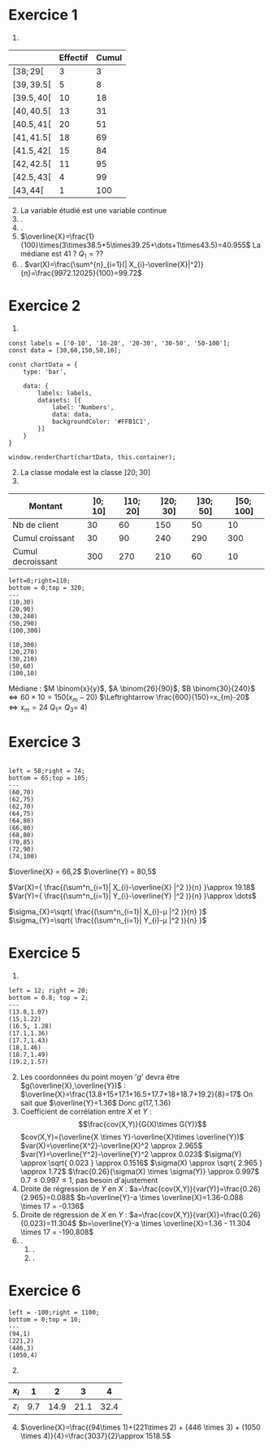 # Exercice 1
1) 

|     | Effectif | Cumul |
| --- | -------- | ----- |
| $[38;29[$   | 3        | 3            |
| $[39,39.5[$ | 5        | 8            |
| $[39.5,40[$ | 10       | 18           |
| $[40,40.5[$ | 13       | 31           |
| $[40.5,41[$ | 20       | 51           |
| $[41,41.5[$ | 18       | 69           |
| $[41.5,42[$ | 15       | 84           |
| $[42,42.5[$ | 11       | 95           |
| $[42.5,43[$ | 4        | 99           |
| $[43,44[$   | 1        | 100          |

2) La variable étudié est une variable continue
3) .
4) .
5) $\overline{X}=\frac{1}{100}\times(3\times38.5+5\times39.25+\dots+1\times43.5)=40.955$
   La médiane est 41 ?
   $Q_{1}=??$
6) .
   $var(X)=\frac{\sum^{n}_{i=1}(| X_{i}-\overline{X}|^2)}{n}=\frac{9972.12025}{100}=99.72$

# Exercice 2
1) 
   
   
```dataviewjs
const labels = ['0-10', '10-20', '20-30', '30-50', '50-100'];
const data = [30,60,150,50,10];

const chartData = {  
    type: 'bar',

    data: {
        labels: labels,
        datasets: [{
            label: 'Numbers',
            data: data,
            backgroundColor: '#FFB1C1',
        }]
    }
}

window.renderChart(chartData, this.container);
```

2) La classe modale est la classe $]20;30]$
3) 
      
| Montant           | $]0;10]$ | $]10;20]$ | $]20;30]$ | $]30;50]$ | $]50;100]$ |
| ----------------- | -------- | --------- | --------- | --------- | ---------- |
| Nb de client      | 30       | 60        | 150       | 50        | 10         |
| Cumul croissant   | 30       | 90        | 240       | 290       | 300        |
| Cumul decroissant | 300      | 270       | 210       | 60        | 10         |

```desmos-graph
left=0;right=110;
bottom = 0;top = 320;
---
(10,30)
(20,90)
(30,240)
(50,290)
(100,300)

(10,300)
(20,270)
(30,210)
(50,60)
(100,10)
```

Médiane : $M \binom{x}{y}$, $A \binom{26}{90}$, $B \binom{30}{240}$
$\Leftrightarrow 60\times 10 = 150(x_{m}-20)$
$\Leftrightarrow \frac{600}{150}=x_{m}-20$
$\Leftrightarrow x_{m}=24$
$Q_{1}=$
$Q_{3}=$
4) 


# Exercice 3
```desmos-graph

left = 58;right = 74;
bottom = 65;top = 105;
---
(60,70)
(62,75)
(62,70)
(64,75)
(64,80)
(66,80)
(68,80)
(70,85)
(72,90)
(74,100)

```

$\overline{X} = 66,2$
$\overline{Y} = 80,5$

$Var(X)={ \frac{(\sum^n_{i=1}| X_{i}-\overline{X} |^2 )}{n} }\approx 19.18$
$Var(Y)={ \frac{(\sum^n_{i=1}| Y_{i}-\overline{Y} |^2 )}{n} }\approx \dots$

$\sigma_{X}=\sqrt{ \frac{(\sum^n_{i=1}| X_{i}-µ |^2 )}{n} }$
$\sigma_{Y}=\sqrt{ \frac{(\sum^n_{i=1}| Y_{i}-µ |^2 )}{n} }$
# Exercice 5

1) 
```desmos-graph
left = 12; right = 20;
bottom = 0.8; top = 2;
---
(13.8,1.07)
(15,1.22)
(16.5, 1.28)
(17.1,1.36)
(17.7,1.43)
(18,1.46)
(18.7,1.49)
(19.2,1.57)
```
2) Les coordonnées du point moyen '$g$' devra être $g(\overline{X},\overline{Y})$ :
   $\overline{X}=\frac{13.8+15+17.1+16.5+17.7+18+18.7+19.2}{8}=17$
   On sait que $\overline{Y}=1.36$
   Donc $g(17,1.36)$
3) Coefficient de corrélation entre $X$ et $Y$ :
   $$\frac{cov(X,Y)}{G(X)\times G(Y)}$$
	$cov(X,Y)=(\overline{X \times Y}-\overline{X}\times \overline{Y})$
	$var(X)=\overline{X^2}-\overline{X}^2 \approx 2.965$
	$var(Y)=\overline{Y^2}-\overline{Y}^2 \approx 0.023$
	$\sigma(Y) \approx \sqrt{ 0.023 } \approx 0.1516$
	$\sigma(X) \approx \sqrt{ 2.965 } \approx 1.72$
	$\frac{0.26}{\sigma(X) \times \sigma(Y)} \approx 0.997$
	$0.7 \leq 0.997 \leq 1$, pas besoin d'ajustement
4) Droite de régression de $Y$ en $X$ :
   $a=\frac{cov(X,Y)}{var(Y)}=\frac{0.26}{2.965}=0.088$
   $b=\overline{Y}-a \times \overline{X}=1.36-0.088 \times 17 = -0.136$
5) Droite de régression de $X$ en $Y$ :
   $a=\frac{cov(X,Y)}{var(X)}=\frac{0.26}{0.023}=11.304$
   $b=\overline{Y}-a \times \overline{X}=1.36 - 11.304 \times 17 = -190.808$
2) .
	1) .
	2) .
# Exercice 6

```desmos-graph
left = -100;right = 1100;
bottom = 0;top = 10;
---
(94,1)
(221,2)
(446,3)
(1050,4)
```
2) 
   
| $x_i$   | 1     | 2      | 3      | 4   |
| ------- | ----- | ------ | ------ | --- |
| $z_{i}$ | $9.7$ | $14.9$ | $21.1$ | $32.4$ |

4) 
   $\overline{X}=\frac{(94\times 1)+(221\times 2) + (446 \times 3) + (1050 \times 4)}{4}=\frac{3037}{2}\approx 1518.5$
   